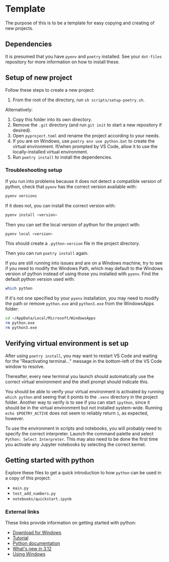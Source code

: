 # Template

The purpose of this is to be a template for easy copying and creating of new projects.

## Dependencies

It is presumed that you have `pyenv` and `poetry` installed. See your `dot-files` repository for more information on how to install these.

## Setup of new project

Follow these steps to create a new project:

1. From the root of the directory, run `sh scripts/setup-poetry.sh`.

Alternatively:

1. Copy this folder into its own directory.
2. Remove the `.git` directory (and run `git init` to start a new repository if desired).
3. Open `pyproject.toml` and rename the project according to your needs.
4. If you are on Windows, use `poetry env use python.bat` to create the virtual environment. If/when prompted by VS Code, allow it to use the locally-installed virtual environment.
5. Run `poetry install` to install the dependencies.

### Troubleshooting setup

If you run into problems because it does not detect a compatible version of python, check that `pyenv` has the correct version available with:

```sh
pyenv versions
```

If it does not, you can install the correct version with:

```sh
pyenv install <version>
```

Then you can set the local version of python for the project with:

```sh
pyenv local <version>
```

This should create a `.python-version` file in the project directory.

Then you can run `poetry install` again.

If you are still running into issues and are on a Windows machine, try to see if you need to modify the Windows Path, which may default to the Windows version of python instead of using those you installed with `pyenv`. Find the default python version used with:

```sh
which python
```

If it's not one specified by your `pyenv` installation, you may need to modify the path or remove `python.exe` and `python3.exe` from the WindowsApps folder:

```sh
cd ~/AppData/Local/Microsoft/WindowsApps
rm python.exe
rm python3.exe
```

## Verifying virtual environment is set up

After using `poetry install`, you may want to restart VS Code and waiting for the "Reactivating terminal..." message in the bottom-left of the VS Code window to resolve.

Thereafter, every new terminal you launch should automatically use the correct virtual environment and the shell prompt should indicate this.

You should be able to verify your virtual environment is activated by running `which python` and seeing that it points to the `.venv` directory in the project folder. Another way to verify is to see if you can start `ipython`, since it should be in the virtual environment but not installed system-wide. Running `echo $POETRY_ACTIVE` does not seem to reliably return `1`, as expected, however.

To use the environment in scripts and notebooks, you will probably need to specify the correct interpreter. Launch the command palette and select `Python: Select Interpreter`. This may also need to be done the first time you activate any Jupyter notebooks by selecting the correct kernel.

## Getting started with python

Explore these files to get a quick introduction to how `python` can be used in a copy of this project:

- `main.py`
- `test_add_numbers.py`
- `notebooks/quickstart.ipynb`

### External links

These links provide information on getting started with python:

- [Download for Windows](https://www.python.org/downloads/windows/)
- [Tutorial](https://docs.python.org/3.12/tutorial/index.html)
- [Python documentation](https://docs.python.org/3.12/index.html)
- [What's new in 3.12](https://docs.python.org/3.12/whatsnew/3.12.html)
- [Using Windows](https://docs.python.org/3.12/using/windows.html)
